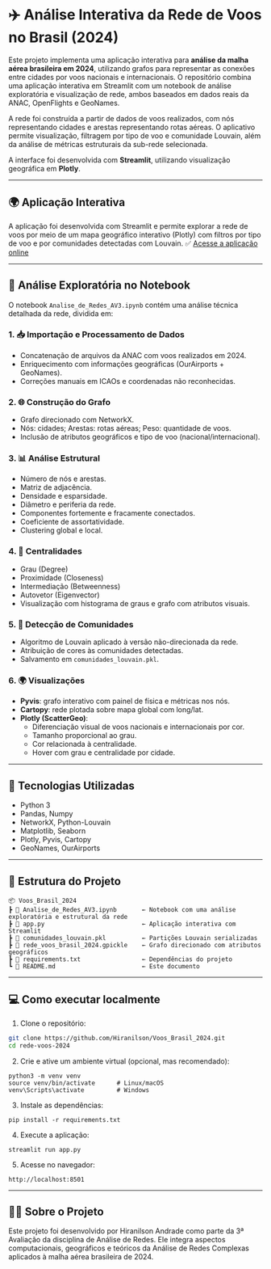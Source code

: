 # ✈️ Análise Interativa da Rede de Voos no Brasil (2024)

Este projeto implementa uma aplicação interativa para **análise da malha aérea brasileira em 2024**, utilizando grafos para representar as conexões entre cidades por voos nacionais e internacionais. O repositório combina uma aplicação interativa em Streamlit com um notebook de análise exploratória e visualização de rede, ambos baseados em dados reais da ANAC, OpenFlights e GeoNames.

A rede foi construída a partir de dados de voos realizados, com nós representando cidades e arestas representando rotas aéreas. O aplicativo permite visualização, filtragem por tipo de voo e comunidade Louvain, além da análise de métricas estruturais da sub-rede selecionada.

A interface foi desenvolvida com **Streamlit**, utilizando visualização geográfica em **Plotly**.

---

## 🌍 Aplicação Interativa

A aplicação foi desenvolvida com Streamlit e permite explorar a rede de voos por meio de um mapa geográfico interativo (Plotly) com filtros por tipo de voo e por comunidades detectadas com Louvain.
✅  [Acesse a aplicação online](https://voosbrasil2024-m4xvzmdkaepgwukvnljy2d.streamlit.app/)

---

## 📓 Análise Exploratória no Notebook

O notebook `Analise_de_Redes_AV3.ipynb` contém uma análise técnica detalhada da rede, dividida em:

### 1. 📥 Importação e Processamento de Dados
- Concatenação de arquivos da ANAC com voos realizados em 2024.
- Enriquecimento com informações geográficas (OurAirports + GeoNames).
- Correções manuais em ICAOs e coordenadas não reconhecidas.

### 2. 🌐 Construção do Grafo
- Grafo direcionado com NetworkX.
- Nós: cidades; Arestas: rotas aéreas; Peso: quantidade de voos.
- Inclusão de atributos geográficos e tipo de voo (nacional/internacional).

### 3. 📊 Análise Estrutural
- Número de nós e arestas.
- Matriz de adjacência.
- Densidade e esparsidade.
- Diâmetro e periferia da rede.
- Componentes fortemente e fracamente conectados.
- Coeficiente de assortatividade.
- Clustering global e local.

### 4. 🧠 Centralidades
- Grau (Degree)
- Proximidade (Closeness)
- Intermediação (Betweenness)
- Autovetor (Eigenvector)
- Visualização com histograma de graus e grafo com atributos visuais.

### 5. 🧩 Detecção de Comunidades
- Algoritmo de Louvain aplicado à versão não-direcionada da rede.
- Atribuição de cores às comunidades detectadas.
- Salvamento em `comunidades_louvain.pkl`.

### 6. 🌍 Visualizações
- **Pyvis**: grafo interativo com painel de física e métricas nos nós.
- **Cartopy**: rede plotada sobre mapa global com long/lat.
- **Plotly (ScatterGeo)**:
  - Diferenciação visual de voos nacionais e internacionais por cor.
  - Tamanho proporcional ao grau.
  - Cor relacionada à centralidade.
  - Hover com grau e centralidade por cidade.

---

## 🧪 Tecnologias Utilizadas

- Python 3
- Pandas, Numpy
- NetworkX, Python-Louvain
- Matplotlib, Seaborn
- Plotly, Pyvis, Cartopy
- GeoNames, OurAirports

---

## 📁 Estrutura do Projeto

```
📦 Voos_Brasil_2024
┣ 📜 Analise_de_Redes_AV3.ipynb       ← Notebook com uma análise exploratória e estrutural da rede
┣ 📜 app.py                           ← Aplicação interativa com Streamlit
┣ 📜 comunidades_louvain.pkl          ← Partições Louvain serializadas
┣ 📜 rede_voos_brasil_2024.gpickle    ← Grafo direcionado com atributos geográficos
┣ 📜 requirements.txt                 ← Dependências do projeto
┗ 📜 README.md                        ← Este documento
```

---

## 💻 Como executar localmente

1. Clone o repositório:

```bash
git clone https://github.com/Hiranilson/Voos_Brasil_2024.git
cd rede-voos-2024
```

2. Crie e ative um ambiente virtual (opcional, mas recomendado):
   
```
python3 -m venv venv
source venv/bin/activate      # Linux/macOS
venv\Scripts\activate         # Windows
```

3. Instale as dependências:
   
```
pip install -r requirements.txt
```

4. Execute a aplicação:
   
```
streamlit run app.py
```

5. Acesse no navegador:
   
```
http://localhost:8501
```

---

## 👨‍🏫 Sobre o Projeto

Este projeto foi desenvolvido por Hiranilson Andrade como parte da 3ª Avaliação da disciplina de Análise de Redes. Ele integra aspectos computacionais, geográficos e teóricos da Análise de Redes Complexas aplicados à malha aérea brasileira de 2024.
